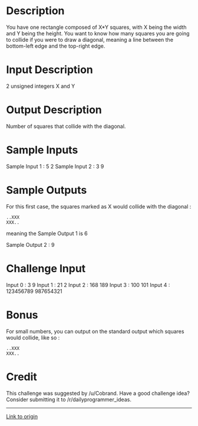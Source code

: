# Description

You have one rectangle composed of X*Y squares, with X being the width and Y being the height. You want to know how many squares you are going to collide if you were to draw a diagonal, meaning a line between the bottom-left edge and the top-right edge.

# Input Description

2 unsigned integers X and Y

# Output Description

Number of squares that collide with the diagonal.

# Sample Inputs

Sample Input 1 : 5 2
Sample Input 2 : 3 9

# Sample Outputs

For this first case, the squares marked as X would collide with the diagonal :

    ..XXX
    XXX..

meaning the Sample Output 1 is 6

Sample Output 2 : 9 

# Challenge Input

Input 0 : 3 9
Input 1 : 21 2
Input 2 : 168 189
Input 3 : 100 101
Input 4 : 123456789 987654321

# Bonus

For small numbers, you can output on the standard output which squares would collide, like so :

    ..XXX
    XXX..
    
# Credit

This challenge was suggested by /u/Cobrand. Have a good challenge idea? Consider submitting it to /r/dailyprogrammer_ideas.

---

[Link to origin](https://www.reddit.com/r/dailyprogrammer/4cktc3)